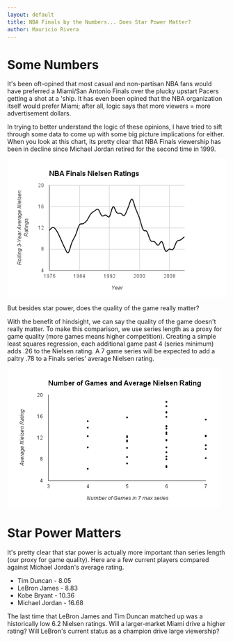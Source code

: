 ```yaml
---
layout: default
title: NBA Finals by the Numbers... Does Star Power Matter?
author: Mauricio Rivera
---
```


# Some Numbers

It's been oft-opined that most casual and non-partisan NBA fans would have preferred a Miami/San Antonio Finals over the plucky upstart Pacers getting a shot at a 'ship. It has even been opined that the NBA organization itself would prefer Miami; after all, logic says that more viewers = more advertisement dollars.

In trying to better understand the logic of these opinions, I have tried to sift through some data to come up with some big picture implications for either. 
When you look at this chart, its pretty clear that NBA Finals viewership has been in decline since Michael Jordan retired for the second time in 1999. 

![NBA Finals Viewership Chart](/images/NIELSENRATINGSNBA.png)

But besides star power, does the quality of the game really matter?

With the benefit of hindsight, we can say the quality of the game doesn't really matter. To make this comparison, we use series length as a proxy for game quality (more games means higher competition). Creating a simple least squares regression, each additional game past 4 (series minimum) adds .26 to the Nielsen rating. A 7 game series will be expected to add a paltry .78 to a Finals series' average Nielsen rating. 

![NBA Series Length and Rating](/images/Serieslength.png)

# Star Power Matters 

It's pretty clear that star power is actually more important than series length (our proxy for game quality). Here are a few current players compared against Michael Jordan's average rating. 

* Tim Duncan - 8.05
* LeBron James - 8.83
* Kobe Bryant - 10.36
* Michael Jordan - 16.68

The last time that LeBron James and Tim Duncan matched up was a historically low 6.2 Nielsen ratings. Will a larger-market Miami drive a higher rating? Will LeBron's current status as a champion drive large viewership?

